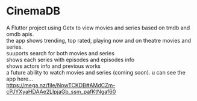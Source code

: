 # CinemaDB                        
A Flutter project using Getx to view movies and series based on tmdb and omdb apis.                           
the app shows trending, top rated, playing now and on theatre movies and series.       
suuports search for both movies and series                  
shows each series with episodes and episodes info                      
shows actors info and previous works                    
a future ability to watch movies and series (coming soon).
u can see the app here...                         
https://mega.nz/file/NpwTCKDB#AMdCZm-cPJYXyaHDAAe2LIpjaGb_ssm_pafKtNgaf60
